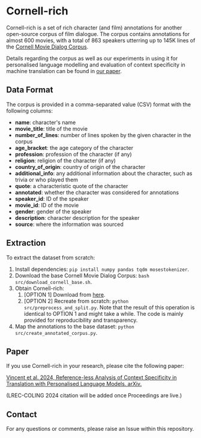 # Cornell-rich

Cornell-rich is a set of rich character (and film) annotations for another open-source corpus of film dialogue. 
The corpus contains annotations for almost 600 movies, with a total of 863 speakers utterring up to 145K lines of the 
[Cornell Movie Dialog Corpus](https://www.cs.cornell.edu/~cristian/Cornell_Movie-Dialogs_Corpus.html).

Details regarding the corpus as well as our experiments in using it for personalised language modelling and evaluation 
of context specificity in machine translation can be found in [our paper](https://arxiv.org/abs/2303.16618).
## Data Format

The corpus is provided in a comma-separated value (CSV) format with the following columns:

- **name**: character's name
- **movie_title**: title of the movie
- **number_of_lines**: number of lines spoken by the given character in the corpus
- **age_bracket**: the age category of the character
- **profession**: profession of the character (if any)
- **religion**: religion of the character (if any)
- **country_of_origin**: country of origin of the character
- **additional_info**: any additional information about the character, such as trivia or who played them
- **quote**: a characteristic quote of the character
- **annotated**: whether the character was considered for annotations
- **speaker_id**: ID of the speaker
- **movie_id**: ID of the movie
- **gender**: gender of the speaker
- **description**: character description for the speaker
- **source**: where the information was sourced

## Extraction

To extract the dataset from scratch:
1. Install dependencies:
`pip install numpy pandas tqdm mosestokenizer`.
2. Download the base Cornell Movie Dialog Corpus: `bash src/download_cornell_base.sh`.
3. Obtain Cornell-rich:
   1. [OPTION 1] Download from [here](https://drive.google.com/drive/folders/13mf6D4wXWZ6rUBx1SQ_xW4btiqUyy0Ei?usp=sharing).
   2. [OPTION 2] Recreate from scratch: `python src/preprocess_and_split.py`. Note that the result of this operation is identical to OPTION 1 and might take a while. The code is mainly provided for reproducibility and transparency.
4. Map the annotations to the base dataset: `python src/create_annotated_corpus.py`.

## Paper

If you use Cornell-rich in your research, please cite the following paper:

[Vincent et al. 2024, Reference-less Analysis of Context Specificity in Translation with Personalised Language Models. arXiv.](https://arxiv.org/abs/2303.16618)

(LREC-COLING 2024 citation will be added once Proceedings are live.)

## Contact

For any questions or comments, please raise an Issue within this repository.
